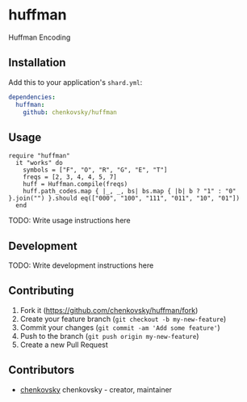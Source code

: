 # huffman

Huffman Encoding

## Installation

Add this to your application's `shard.yml`:

```yaml
dependencies:
  huffman:
    github: chenkovsky/huffman
```

## Usage

```crystal
require "huffman"
  it "works" do
    symbols = ["F", "O", "R", "G", "E", "T"]
    freqs = [2, 3, 4, 4, 5, 7]
    huff = Huffman.compile(freqs)
    huff.path_codes.map { |_, _, bs| bs.map { |b| b ? "1" : "0" }.join("") }.should eq(["000", "100", "111", "011", "10", "01"])
  end
```

TODO: Write usage instructions here

## Development

TODO: Write development instructions here

## Contributing

1. Fork it (<https://github.com/chenkovsky/huffman/fork>)
2. Create your feature branch (`git checkout -b my-new-feature`)
3. Commit your changes (`git commit -am 'Add some feature'`)
4. Push to the branch (`git push origin my-new-feature`)
5. Create a new Pull Request

## Contributors

- [chenkovsky](https://github.com/chenkovsky) chenkovsky - creator, maintainer

